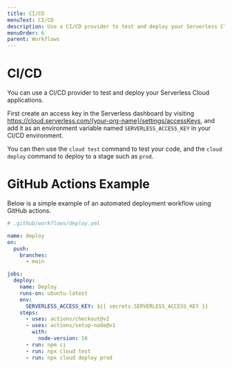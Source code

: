 ```yaml
---
title: CI/CD
menuText: CI/CD
description: Use a CI/CD provider to test and deploy your Serverless Cloud applications.
menuOrder: 6
parent: Workflows
---
```


# CI/CD

You can use a CI/CD provider to test and deploy your Serverless Cloud applications.

First create an access key in the Serverless dashboard by visiting https://cloud.serverless.com/{your-org-name}/settings/accessKeys, and add it as an environment variable named `SERVERLESS_ACCESS_KEY` in your CI/CD environment.

You can then use the `cloud test` command to test your code, and the `cloud deploy` command to deploy to a stage such as `prod`.

# GitHub Actions Example

Below is a simple example of an automated deployment workflow using GitHub actions.

```yaml
# .github/workflows/deploy.yml

name: deploy
on:
  push:
    branches:
      - main

jobs:
  deploy:
    name: Deploy
    runs-on: ubuntu-latest
    env:
      SERVERLESS_ACCESS_KEY: ${{ secrets.SERVERLESS_ACCESS_KEY }}
    steps:
      - uses: actions/checkout@v2
      - uses: actions/setup-node@v1
        with:
          node-version: 16
      - run: npm ci
      - run: npx cloud test
      - run: npx cloud deploy prod
```
